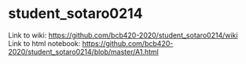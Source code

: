 # student_sotaro0214
Link to wiki: https://github.com/bcb420-2020/student_sotaro0214/wiki <br>
Link to html notebook: https://github.com/bcb420-2020/student_sotaro0214/blob/master/A1.html
